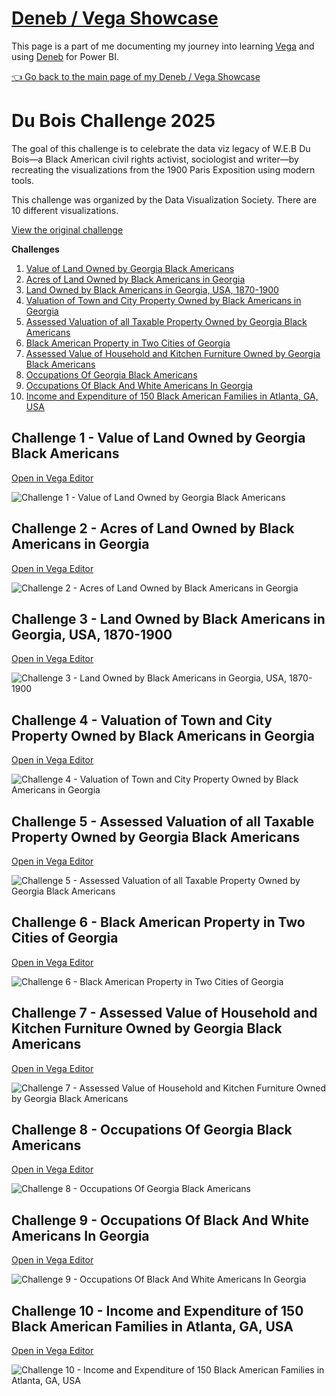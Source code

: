 # [Deneb / Vega Showcase](../README.md)

This page is a part of me documenting my journey into learning [Vega](https://vega.github.io/vega/) and using [Deneb](https://deneb-viz.github.io/) for Power BI.

[👈 Go back to the main page of my Deneb / Vega Showcase](../README.md)

# Du Bois Challenge 2025

The goal of this challenge is to celebrate the data viz legacy of W.E.B Du Bois—a Black American civil rights activist, sociologist and writer—by recreating the visualizations from the 1900 Paris Exposition using modern tools.

This challenge was organized by the Data Visualization Society.
There are 10 different visualizations.

[View the original challenge](https://www.datavisualizationsociety.org/news/2025/2/3/2025-du-bois-visualization-challenge) 

**Challenges**

1. [Value of Land Owned by Georgia Black Americans](#challenge-1---value-of-land-owned-by-georgia-black-americans)
2. [Acres of Land Owned by Black Americans in Georgia](#challenge-2---acres-of-land-owned-by-black-americans-in-georgia)
3. [Land Owned by Black Americans in Georgia, USA, 1870-1900](#challenge-3---land-owned-by-black-americans-in-georgia-usa-1870-1900)
4. [Valuation of Town and City Property Owned by Black Americans in Georgia](#challenge-4---valuation-of-town-and-city-property-owned-by-black-americans-in-georgia)
5. [Assessed Valuation of all Taxable Property Owned by Georgia Black Americans](#challenge-5---assessed-valuation-of-all-taxable-property-owned-by-georgia-black-americans)
6. [Black American Property in Two Cities of Georgia](#challenge-5---assessed-valuation-of-all-taxable-property-owned-by-georgia-black-americans)
7. [Assessed Value of Household and Kitchen Furniture Owned by Georgia Black Americans](#challenge-7---assessed-value-of-household-and-kitchen-furniture-owned-by-georgia-black-americans)
8. [Occupations Of Georgia Black Americans](#challenge-8---occupations-of-georgia-black-americans)
9. [Occupations Of Black And White Americans In Georgia](#challenge-9---occupations-of-black-and-white-americans-in-georgia)
10. [Income and Expenditure of 150 Black American Families in Atlanta, GA, USA](#challenge-10---income-and-expenditure-of-150-black-american-families-in-atlanta-ga-usa)


## Challenge 1 - Value of Land Owned by Georgia Black Americans

[Open in Vega Editor](https://seealso.link/flynnxx1/VegaDB25-01)

![Challenge 1 - Value of Land Owned by Georgia Black Americans](challenge01/challenge01.png)

## Challenge 2 - Acres of Land Owned by Black Americans in Georgia

[Open in Vega Editor](https://seealso.link/flynnxx1/VegaDB25-02)

![Challenge 2 - Acres of Land Owned by Black Americans in Georgia](challenge02/challenge02.png)

## Challenge 3 - Land Owned by Black Americans in Georgia, USA, 1870-1900

[Open in Vega Editor](https://seealso.link/flynnxx1/VegaDB25-03)

![Challenge 3 - Land Owned by Black Americans in Georgia, USA, 1870-1900](challenge03/challenge03.png)

## Challenge 4 - Valuation of Town and City Property Owned by Black Americans in Georgia

[Open in Vega Editor](https://seealso.link/flynnxx1/VegaDB25-04)

![Challenge 4 - Valuation of Town and City Property Owned by Black Americans in Georgia](challenge04/challenge04.png)

## Challenge 5 - Assessed Valuation of all Taxable Property Owned by Georgia Black Americans

[Open in Vega Editor](https://seealso.link/flynnxx1/VegaDB25-05)

![Challenge 5 - Assessed Valuation of all Taxable Property Owned by Georgia Black Americans](challenge05/challenge05.png)

## Challenge 6 - Black American Property in Two Cities of Georgia

[Open in Vega Editor](https://seealso.link/flynnxx1/VegaDB25-06)

![Challenge 6 - Black American Property in Two Cities of Georgia](challenge06/challenge06.png)

## Challenge 7 - Assessed Value of Household and Kitchen Furniture Owned by Georgia Black Americans

[Open in Vega Editor](https://seealso.link/flynnxx1/VegaDB25-07)

![Challenge 7 - Assessed Value of Household and Kitchen Furniture Owned by Georgia Black Americans](challenge07/challenge07.png)

## Challenge 8 - Occupations Of Georgia Black Americans

[Open in Vega Editor](https://seealso.link/flynnxx1/VegaDB25-08)

![Challenge 8 - Occupations Of Georgia Black Americans](challenge08/challenge08.png)

## Challenge 9 - Occupations Of Black And White Americans In Georgia

[Open in Vega Editor](https://seealso.link/flynnxx1/VegaDB25-09)

![Challenge 9 - Occupations Of Black And White Americans In Georgia](challenge09/challenge09.png)

## Challenge 10 - Income and Expenditure of 150 Black American Families in Atlanta, GA, USA

[Open in Vega Editor](https://seealso.link/flynnxx1/VegaDB25-10)

![Challenge 10 - Income and Expenditure of 150 Black American Families in Atlanta, GA, USA](challenge10/challenge10.png)